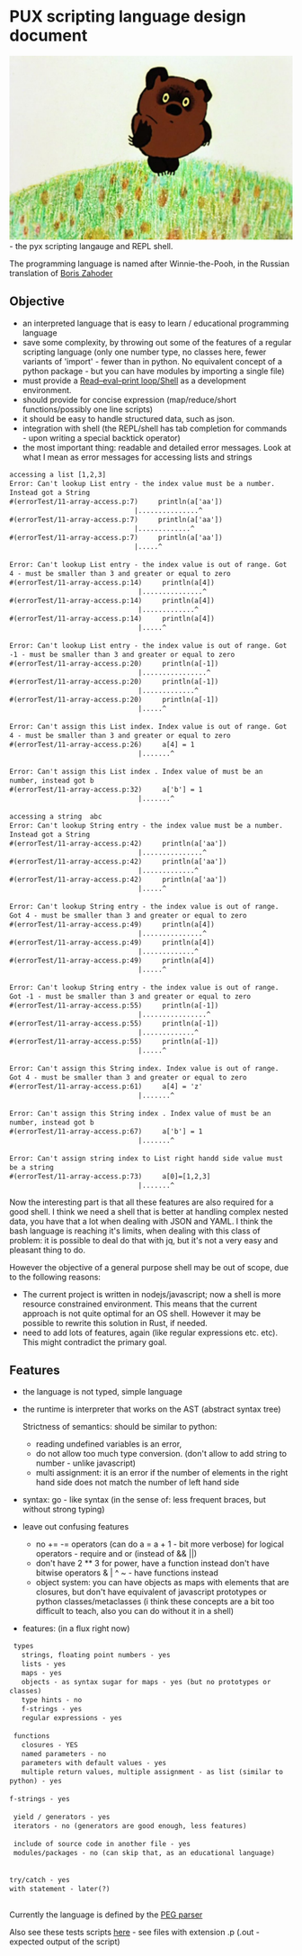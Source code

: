 # PUX scripting language design document

![pux](notes/pux.jpg) - the pyx scripting langauge and REPL shell.

The programming language is named after Winnie-the-Pooh, in the Russian translation of [Boris Zahoder](https://en.wikipedia.org/wiki/Boris_Zakhoder)

## Objective 

- an interpreted language that is easy to learn / educational programming language
- save some complexity, by throwing out some of the features of a regular scripting language (only one number type, no classes here, fewer variants of 'import' - fewer than in python. No equivalent concept of a python package - but you can have modules by importing a single file)
- must provide a [Read–eval–print loop/Shell](https://en.wikipedia.org/wiki/Read%E2%80%93eval%E2%80%93print_loop)  as a development environment.
- should provide for concise expression (map/reduce/short functions/possibly one line scripts)
- it should be easy to handle structured data, such as json.
- integration with shell (the REPL/shell has tab completion for commands - upon writing a special backtick operator)
- the most important thing: readable and detailed error messages. Look at what I mean as error messages for accessing lists and strings

```
accessing a list [1,2,3]
Error: Can't lookup List entry - the index value must be a number. Instead got a String
#(errorTest/11-array-access.p:7)     println(a['aa'])
                               |...............^
#(errorTest/11-array-access.p:7)     println(a['aa'])
                               |.............^
#(errorTest/11-array-access.p:7)     println(a['aa'])
                               |.....^

Error: Can't lookup List entry - the index value is out of range. Got 4 - must be smaller than 3 and greater or equal to zero
#(errorTest/11-array-access.p:14)     println(a[4]) 
                                |...............^
#(errorTest/11-array-access.p:14)     println(a[4]) 
                                |.............^
#(errorTest/11-array-access.p:14)     println(a[4]) 
                                |.....^

Error: Can't lookup List entry - the index value is out of range. Got -1 - must be smaller than 3 and greater or equal to zero
#(errorTest/11-array-access.p:20)     println(a[-1])
                                |................^
#(errorTest/11-array-access.p:20)     println(a[-1])
                                |.............^
#(errorTest/11-array-access.p:20)     println(a[-1])
                                |.....^

Error: Can't assign this List index. Index value is out of range. Got 4 - must be smaller than 3 and greater or equal to zero
#(errorTest/11-array-access.p:26)     a[4] = 1
                                |.......^

Error: Can't assign this List index . Index value of must be an number, instead got b
#(errorTest/11-array-access.p:32)     a['b'] = 1
                                |.......^

accessing a string  abc
Error: Can't lookup String entry - the index value must be a number. Instead got a String
#(errorTest/11-array-access.p:42)     println(a['aa'])
                                |...............^
#(errorTest/11-array-access.p:42)     println(a['aa'])
                                |.............^
#(errorTest/11-array-access.p:42)     println(a['aa'])
                                |.....^

Error: Can't lookup String entry - the index value is out of range. Got 4 - must be smaller than 3 and greater or equal to zero
#(errorTest/11-array-access.p:49)     println(a[4]) 
                                |...............^
#(errorTest/11-array-access.p:49)     println(a[4]) 
                                |.............^
#(errorTest/11-array-access.p:49)     println(a[4]) 
                                |.....^

Error: Can't lookup String entry - the index value is out of range. Got -1 - must be smaller than 3 and greater or equal to zero
#(errorTest/11-array-access.p:55)     println(a[-1])
                                |................^
#(errorTest/11-array-access.p:55)     println(a[-1])
                                |.............^
#(errorTest/11-array-access.p:55)     println(a[-1])
                                |.....^

Error: Can't assign this String index. Index value is out of range. Got 4 - must be smaller than 3 and greater or equal to zero
#(errorTest/11-array-access.p:61)     a[4] = 'z'
                                |.......^

Error: Can't assign this String index . Index value of must be an number, instead got b
#(errorTest/11-array-access.p:67)     a['b'] = 1
                                |.......^

Error: Can't assign string index to List right handd side value must be a string
#(errorTest/11-array-access.p:73)     a[0]=[1,2,3]
                                |.......^

```

Now the interesting part is that all these features are also required for a good shell. I think we need a shell that is better at handling complex nested data, you have that a lot when dealing with JSON and YAML. I think the bash language is reaching it's limits, when dealing with this class of problem: it is possible to deal do that with jq, but it's not a very easy and pleasant thing to do.

However the objective of a general purpose shell may be out of scope, due to the following reasons:
- The current project is written in nodejs/javascript; now a shell is more resource constrained environment. This means that the current approach is not quite optimal for an OS shell. However it may be possible to rewrite this solution in Rust, if needed. 
- need to add lots of features, again (like regular expressions etc. etc). This might contradict the primary goal.

## Features

- the language is not typed, simple language 

- the runtime is interpreter that works on the AST (abstract syntax tree)
  
  Strictness of semantics: should be similar to python: 
    - reading undefined variables is an error, 
    - do not allow too much type conversion. (don't allow to add string to number - unlike javascript)
    - multi assignment: it is an error if the number of elements in the right hand side does not match the number of left hand side

- syntax: go - like syntax (in the sense of: less frequent braces, but without strong typing)

- leave out confusing features
    - no += -= operators (can do a = a + 1 - bit more verbose)
    for logical operators - require and or (instead of && ||)
    - don't have 2 ** 3 for power, have a function instead
    don't have bitwise operators & | ^ ~ - have functions instead
    - object system: you can have objects as maps with elements that are closures, but don't have equivalent of javascript prototypes or python classes/metaclasses 
    (i think these concepts are a bit too difficult to teach, also you can do without it in a shell)

- features: (in a flux right now)

```
 types
   strings, floating point numbers - yes
   lists - yes
   maps - yes
   objects - as syntax sugar for maps - yes (but no prototypes or classes) 
   type hints - no
   f-strings - yes
   regular expressions - yes

 functions
   closures - YES
   named parameters - no
   parameters with default values - yes
   multiple return values, multiple assignment - as list (similar to python) - yes

f-strings - yes

 yield / generators - yes
 iterators - no (generators are good enough, less features)
 
 include of source code in another file - yes
 modules/packages - no (can skip that, as an educational language)


try/catch - yes
with statement - later(?)


```

Currently the language is defined by the [PEG parser](https://github.com/MoserMichael/jscriptparse/blob/main/scripty.js)

Also see these tests scripts [here](https://github.com/MoserMichael/jscriptparse/tree/main/tests) - see files with extension .p (.out - expected output of the script)

